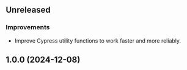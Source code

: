## Unreleased

### Improvements
-   Improve Cypress utility functions to work faster and more reliably.

## 1.0.0 (2024-12-08)
